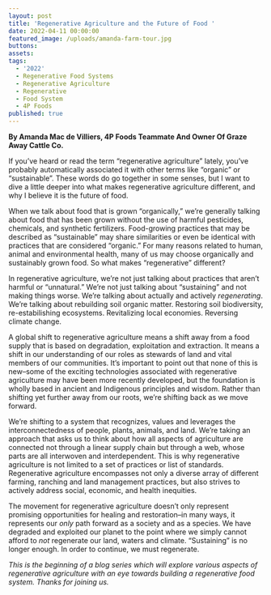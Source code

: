 ```yaml
---
layout: post
title: 'Regenerative Agriculture and the Future of Food '
date: 2022-04-11 00:00:00
featured_image: /uploads/amanda-farm-tour.jpg
buttons:
assets:
tags:
  - '2022'
  - Regenerative Food Systems
  - Regenerative Agriculture
  - Regenerative
  - Food System
  - 4P Foods
published: true
---
```


<div class="editable"><p><strong>By Amanda Mac de Villiers, 4P Foods Teammate And Owner Of Graze Away Cattle Co.</strong></p><p>If you&rsquo;ve heard or read the term &ldquo;regenerative agriculture&rdquo; lately, you&rsquo;ve probably automatically associated it with other terms like &ldquo;organic&rdquo; or &ldquo;sustainable&rdquo;. These words do go together in some senses, but I want to dive a little deeper into what makes regenerative agriculture different, and why I believe it is the future of food.&nbsp;</p><p>When we talk about food that is grown &ldquo;organically,&rdquo; we&rsquo;re generally talking about food that has been grown without the use of harmful pesticides, chemicals, and synthetic fertilizers. Food-growing practices that may be described as &ldquo;sustainable&rdquo; may share similarities or even be identical with practices that are considered &ldquo;organic.&rdquo; For many reasons related to human, animal and environmental health, many of us may choose organically and sustainably grown food. So what makes &ldquo;regenerative&rdquo; different?&nbsp;</p><p>In regenerative agriculture, we&rsquo;re not just talking about practices that aren&rsquo;t harmful or &ldquo;unnatural.&rdquo; We&rsquo;re not just talking about &ldquo;sustaining&rdquo; and not making things worse. We&rsquo;re talking about actually and actively <em>regenerating</em>. We&rsquo;re talking about rebuilding soil organic matter. Restoring soil biodiversity, re-estabilishing ecosystems. Revitalizing local economies. Reversing climate change.&nbsp;</p><p>A global shift to regenerative agriculture means a shift away from a food supply that is based on degradation, exploitation and extraction. It means a shift in our understanding of our roles as stewards of land and vital members of our communities. It&rsquo;s important to point out that none of this is new&ndash;some of the exciting technologies associated with regenerative agriculture may have been more recently developed, but the foundation is wholly based in ancient and Indigenous principles and wisdom. Rather than shifting yet further away from our roots, we&rsquo;re shifting back as we move forward.</p><p>We&rsquo;re shifting to a system that recognizes, values and leverages the interconnectedness of people, plants, animals, and land. We&rsquo;re taking an approach that asks us to think about how all aspects of agriculture are connected not through a linear supply chain but through a web, whose parts are all interwoven and interdependent. This is why regenerative agriculture is not limited to a set of practices or list of standards. Regenerative agriculture encompasses not only a diverse array of different farming, ranching and land management practices, but also strives to actively address social, economic, and health inequities.&nbsp;</p><p>The movement for regenerative agriculture doesn&rsquo;t only represent promising opportunities for healing and restoration&ndash;in many ways, it represents our <em>only </em>path forward as a society and as a species. We have degraded and exploited our planet to the point where we simply cannot afford to <em>not </em>regenerate our land, waters and climate. &ldquo;Sustaining&rdquo; is no longer enough. In order to continue, we must regenerate.</p><p><em>This is the beginning of a blog series which will explore various aspects of regenerative agriculture with an eye towards building a regenerative food system. Thanks for joining us.&nbsp;</em></p></div>
